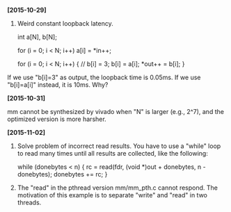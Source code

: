 **[2015-10-29]**

1. Weird constant loopback latency.

	int a[N], b[N];

	for (i = 0; i < N; i++)
		a[i] = *in++;

	for (i = 0; i < N; i++) {
	//	b[i] = 3;
		b[i] = a[i];
		*out++ = b[i];
	}

If we use "b[i]=3" as output, the loopback time is 0.05ms. If we use "b[i]=a[i]" instead, it is 10ms. Why?


**[2015-10-31]**

mm cannot be synthesized by vivado when "N" is larger (e.g., 2^7), and the optimized version is more harsher.

**[2015-11-02]**

1. Solve problem of incorrect read results. You have to use a "while" loop to read many times until all results are collected, like the following:

	while (donebytes < n) {
		rc = read(fdr, (void *)out + donebytes, n - donebytes);
		donebytes += rc;
	}

2. The "read" in the pthread version mm/mm_pth.c cannot respond. The motivation of this example is to separate "write" and "read" in two threads.
